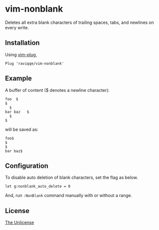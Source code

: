 # vim-nonblank

Deletes all extra blank characters of trailing spaces, tabs, and newlines on
every write.

## Installation

Using [vim-plug](https://github.com/junegunn/vim-plug),

```vim
Plug 'raviqqe/vim-nonblank'
```

## Example

A buffer of content ($ denotes a newline character):

```text
foo  $
$
  $
bar baz   $
  $
$
```

will be saved as:

```text
foo$
$
$
bar baz$
```

## Configuration

To disable auto deletion of blank characters, set the flag as below.

```vim
let g:nonblank_auto_delete = 0
```

And, run `:NonBlank` command manually with or without a range.

## License

[The Unlicense](https://unlicense.org/)
